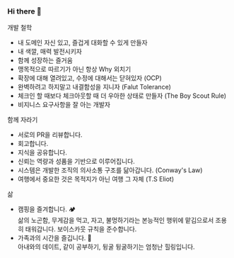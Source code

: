 ### Hi there 👋

개발 철학
- 내 도메인 자신 있고, 즐겁게 대화할 수 있게 만들자
- 내 색깔, 매력 발전시키자
- 함께 성장하는 즐거움
- 맹목적으로 따르기가 아닌 항상 Why 외치기
- 확장에 대해 열려있고, 수정에 대해서는 닫혀있자 (OCP)
- 완벽하려고 하지말고 내결함성을 지니자 (Falut Tolerance)
- 체크인 할 때보다 체크아웃할 때 더 우아한 상태로 만들자 (The Boy Scout Rule)
- 비지니스 요구사항을 잘 아는 개발자

함께 자라기
- 서로의 PR을 리뷰합니다.
- 회고합니다.
- 지식을 공유합니다.
- 신뢰는 역량과 성품을 기반으로 이루어집니다.
- 시스템은 개발한 조직의 의사소통 구조를 닮아갑니다. (Conway's Law)
- 여행에서 중요한 것은 목적지가 아닌 여행 그 자체 (T.S Eliot)

삶
- 캠핑을 즐겨합니다. 🏕  </br>
  삶의 노곤함, 무게감을 먹고, 자고, 불멍하기라는 본능적인 행위에 맡김으로서 조용히 태워갑니다.
  보이스카웃 규칙을 준수합니다.
- 가족과의 시간을 즐깁니다. 👫 </br>
  아내와의 데이트, 같이 공부하기, 뒹굴 뒹굴하기는 엄청난 힐링입니다.

<!-- Stat 
[![Anurag's GitHub stats](https://github-readme-stats.vercel.app/api?username=evan-hwang&count_private=true&show_icons=true&theme=monokai)](https://github.com/anuraghazra/github-readme-stats)
<div align="center">
  <img align="center" src="https://github-readme-stats.anuraghazra1.vercel.app/api?username=evan-hwang&show_icons=true" />
  <img align="center" src="https://github-readme-streak-stats.herokuapp.com/?user=evan-hwang&" alt="soumyajit" />
</div>
-->

<!-- Top Langs
[![Top Langs](https://github-readme-stats.vercel.app/api/top-langs/?username=evan-hwang&layout=compact&theme=monokai)](https://github.com/anuraghazra/github-readme-stats)
-->

